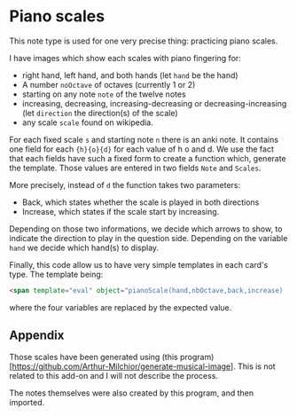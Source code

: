 # Piano scales
This note type is used for one very precise thing: practicing piano
scales.


I have images which show each scales with piano fingering for:
* right hand, left hand, and both hands (let `hand` be the hand)
* A number `noOctave` of  octaves (currently 1 or 2)
* starting on any note `note` of the twelve notes
* increasing, decreasing, increasing-decreasing or
  decreasing-increasing (let `direction` the direction(s) of the
  scale)
* any scale `scale` found on wikipedia.

For each fixed scale `s` and starting note `n` there is an
anki note. It contains one field for each `{h}{o}{d}` for each
value of h o and d. We use the fact that each fields have such a
fixed form to create a function which, generate the template. Those
values are entered in two fields `Note` and `Scales`.

More precisely, instead of `d` the function takes two parameters:
* Back, which states whether the scale is played in both directions
* Increase, which states if the scale start by increasing.

Depending on those two informations, we decide which arrows to show,
to indicate the direction to play in the question side. Depending on
the variable `hand` we decide which hand(s) to display.

Finally, this code allow us to have very simple templates in each
card's type. The template being:
```html
<span template="eval" object="pianoScale(hand,nbOctave,back,increase)
```
where the four variables are replaced by the expected value.

## Appendix
Those scales have been generated using (this
program)[https://github.com/Arthur-Milchior/generate-musical-image]. This
is not related to this add-on and I will not describe the process.

The notes themselves were also created by this program, and then imported.

